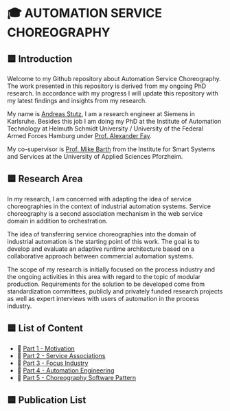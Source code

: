 # :mortar_board: AUTOMATION SERVICE CHOREOGRAPHY
## :blue_square: Introduction

Welcome to my Github repository about Automation Service Choreography.
The work presented in this repository is derived from my ongoing PhD research.
In accordance with my progress I will update this repository with my latest findings and insights from my research.

My name is [Andreas Stutz](https://www.researchgate.net/profile/Andreas-Stutz), I am a research engineer at Siemens in Karlsruhe. Besides this job I am doing my PhD at the Institute of Automation Technology at Helmuth Schmidt University / University of the Federal Armed Forces Hamburg under [Prof. Alexander Fay](https://www.researchgate.net/profile/Alexander-Fay).

My co-supervisor is [Prof. Mike Barth](https://www.researchgate.net/profile/Mike-Barth) from the Institute for Smart Systems and Services at the University of Applied Sciences Pforzheim.

## :blue_square: Research Area

In my research, I am concerned with adapting the idea of service choreographies in the context of industrial automation systems. Service choreography is a second association mechanism in the web service domain in addition to orchestration.

The idea of transferring service choreographies into the domain of industrial automation is the starting point of this work. The goal is to develop and evaluate an adaptive runtime architecture based on a collaborative approach between commercial automation systems.

The scope of my research is initially focused on the process industry and the ongoing activities in this area with regard to the topic of modular production. Requirements for the solution to be developed come from standardization committees, publicly and privately funded research projects as well as expert interviews with users of automation in the process industry. 

## :blue_square: List of Content

* :small_blue_diamond: [Part 1 - Motivation](Part_1_Motivation/README.md)
* :small_blue_diamond: [Part 2 - Service Associations](Part_2_Association/README.md)
* :small_blue_diamond: [Part 3 - Focus Industry](Part_3_FocusIndustry/README.md)
* :small_blue_diamond: [Part 4 - Automation Engineering](Part_4_Automation/README.md)
* :small_blue_diamond: [Part 5 - Choreography Software Pattern](Part_5_SoftwarePattern/README.md)

## :blue_square: Publication List



